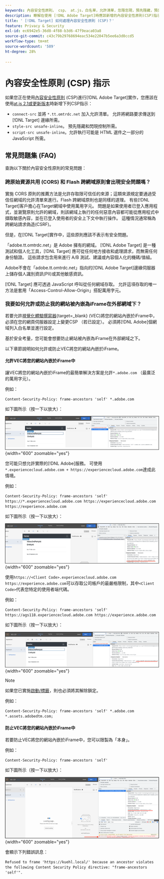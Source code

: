 ```yaml
---
keywords: 內容安全性原則， csp， at.js，白名單，允許清單，忽隱忽現，預先隱藏，預先隱藏，內容安全性原則， iFrame， iframe
description: 瞭解在使用 [!DNL Adobe Target]時應該新增的內容安全性原則(CSP)指示。
title: ' [!DNL Target] 如何處理內容安全性原則 (CSP)？'
feature: Privacy & Security
exl-id: ec6942e5-36d8-4f88-b3d6-47f9eaca03a8
source-git-commit: c43c79b29768694eac534e22047b5ee6a3d0ccd5
workflow-type: tm+mt
source-wordcount: '589'
ht-degree: 28%

---
```


# 內容安全性原則 (CSP) 指示

如果您正在使用[內容安全性原則](https://zh.wikipedia.org/wiki/Content_Security_Policy) (CSP)進行[!DNL Adobe Target]實作，您應該在使用[at.js 2.1或更新版本](../../implement/client-side/atjs/target-atjs-versions.md)時新增下列CSP指示：

* `connect-src` 並將 `*.tt.omtrdc.net` 加入允許清單。 允許將網路要求傳送到 [!DNL Target] 邊緣所需。
* `style-src unsafe-inline`。 預先隱藏和閃現控制所需。
* `script-src unsafe-inline`。允許執行可能是 HTML 選件之一部分的 JavaScript 所需。

## 常見問題集 (FAQ)

查詢以下關於內容安全性原則的常見問題：

### 跨原始資源共用 (CORS) 和 Flash 跨網域原則會出現安全問題嗎？

實施 CORS 原則的推薦方法是允許存取限可信任的來源；這類來源規定要通過受信任網域的允許清單來進行。Flash 跨網域原則也是同樣的道理。 有些[!DNL Target]客戶擔心在Target網域中使用萬用字元。 問題是如果使用者已登入應用程式，並瀏覽原則允許的網域，則該網域上執行的任何惡意內容都可能從應用程式中擷取敏感內容，並在已登入使用者的安全上下文中執行操作。 這種情況通常稱為跨網站請求偽造(CSRF)。

但是，在[!DNL Target]實作中，這些原則應該不表示有安全問題。

「adob&#x200B;&#x200B;e.tt.omtrdc.net」是 Adobe 擁有的網域。 [!DNL Adobe Target] 是一種測試和個人化工具，[!DNL Target] 應可從任何地方接收和處理請求，而無需任何身份驗證。 這些請求包含用來進行 A/B 測試、建議或內容個人化的機碼/值組。

Adobe不會在「adobe.tt.omtrdc.net」指向的[!DNL Adobe Target]邊緣伺服器上儲存個人識別資訊(PII)或其他敏感資訊。

[!DNL Target] 應可透過 JavaScript 呼叫從任何網域存取。 允許這項存取的唯一方法是套用「Access-Control-Allow-Origin」搭配萬用字元。

### 我要如何允許或防止我的網站被內嵌為iFrame在外部網域下？

若要允許[視覺化體驗撰寫器](https://experienceleague.adobe.com/docs/target/using/experiences/vec/visual-experience-composer.html){target=_blank} (VEC)將您的網站內嵌於iFrame中，必須在您的網頁伺服器設定上變更CSP （若已設定）。 必須將[!DNL Adobe]個網域列入白名單並進行設定。

基於安全考量，您可能會想要防止網站被內嵌為iFrame在外部網域之下。

以下章節說明如何允許或防止VEC將您的網站內嵌於iFrame。

#### 允許VEC將您的網站內嵌於iFrame中

讓VEC將您的網站內嵌於iFrame的最簡單解決方案是允許`*.adobe.com` （最廣泛的萬用字元）。

例如：

`Content-Security-Policy: frame-ancestors 'self' *.adobe.com`

如下圖所示（按一下以放大）：


![CSP具有最廣泛的萬用字元](/help/dev/before-implement/privacy/assets/csp-adobe.png){width="600" zoomable="yes"}

您可能只想允許實際的[!DNL Adobe]服務。 可使用`*.experiencecloud.adobe.com + https://experiencecloud.adobe.com`達成此情境。

例如：

`Content-Security-Policy: frame-ancestors 'self' https://*.experiencecloud.adobe.com https://experiencecloud.adobe.com https://experience.adobe.com`

如下圖所示（按一下以放大）：

![CSP與ExperienceCloud限定範圍](/help/dev/before-implement/privacy/assets/csp-experiencecloud.png){width="600" zoomable="yes"}

使用`https://<Client Code>.experiencecloud.adobe.com https://experience.adobe.com`可以存取公司帳戶的最嚴格限制，其中`<Client Code>`代表您特定的使用者端代碼。

例如：

`Content-Security-Policy: frame-ancestors 'self'  https://ags118.experiencecloud.adobe.com https://experience.adobe.com`

如下圖所示（按一下以放大）：

![CSP的clientcode範圍是](/help/dev/before-implement/privacy/assets/csp-clientcode.png){width="600" zoomable="yes"}

>[!NOTE]
>
>如果您已實施[啟動/標籤](/help/dev/implement/client-side/atjs/how-to-deployatjs/implement-target-using-adobe-launch.md)，則也必須將其解除鎖定。
>
>例如：
>
> `Content-Security-Policy: frame-ancestors 'self' *.adobe.com *.assets.adobedtm.com;`

#### 防止VEC將您的網站內嵌於iFrame中

若要防止VEC將您的網站內嵌於iFrame中，您可以限製為「本身」。

例如：

`Content-Security-Policy: frame-ancestors 'self'`

如下圖所示（按一下以放大）：

![CSP錯誤](/help/dev/before-implement/privacy/assets/csp-error.png){width="600" zoomable="yes"}

會顯示下列錯誤訊息：

`Refused to frame 'https://kuehl.local/' because an ancestor violates the following Content Security Policy directive: "frame-ancestors 'self'".`

